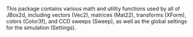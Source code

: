 This package contains various math and utility functions used by all of JBox2d, including vectors (Vec2), matrices (Mat22), transforms (XForm), colors (Color3f), and CCD sweeps (Sweep), as well as the global settings for the simulation (Settings).